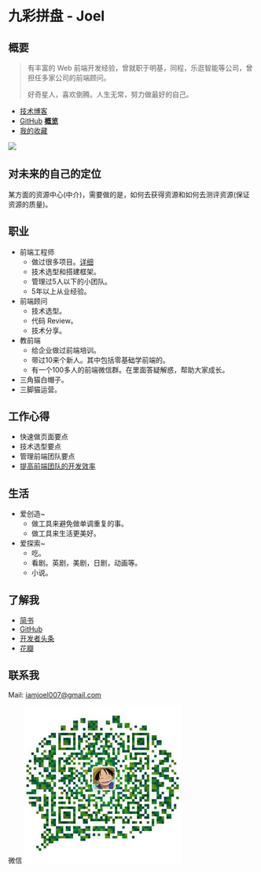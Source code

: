 # 九彩拼盘 - Joel

## 概要
> 有丰富的 Web 前端开发经验，曾就职于明基，同程，乐逛智能等公司，曾担任多家公司的前端顾问。
> 
> 好奇星人，喜欢倒腾。人生无常，努力做最好的自己。


* [技术博客](http://www.jianshu.com/u/EhUmA3)
* [GitHub](https://github.com/iamjoel/) **[概览](https://hacknical.com/iamjoel/github?locale=zh)**
* [我的收藏](https://github.com/iamjoel/my-treasure)

![](https://www.codewars.com/users/joel/badges/large)

## 对未来的自己的定位
某方面的资源中心(中介)，需要做的是，如何去获得资源和如何去测评资源(保证资源的质量)。

## 职业
* 前端工程师
  * 做过很多项目。[详细](project)
  * 技术选型和搭建框架。
  * 管理过5人以下的小团队。
  * 5年以上从业经验。
* 前端顾问
  * 技术选型。
  * 代码 Review。
  * 技术分享。
* 教前端
  * 给企业做过前端培训。
  * 带过10来个新人。其中包括零基础学前端的。
  * 有一个100多人的前端微信群。在里面答疑解惑，帮助大家成长。
* 三角猫白帽子。
* 三脚猫运营。

## 工作心得
* 快速做页面要点
* 技术选型要点
* 管理前端团队要点
* [提高前端团队的开发效率](frontend/improve-group.md)

## 生活
* 爱创造~
  * 做工具来避免做单调重复的事。
  * 做工具来生活更美好。
* 爱探索~
  * 吃。
  * 看剧。英剧，美剧，日剧，动画等。
  * 小说。

## 了解我
* [简书](http://www.jianshu.com/u/EhUmA3)
* [GitHub](https://github.com/iamjoel/)
* [开发者头条](https://toutiao.io/u/195375/subjects)
* [花瓣](http://huaban.com/ikdlmmdig4/)

## 联系我
Mail: iamjoel007@gmail.com

微信
![微信](contact/wechat.jpg)